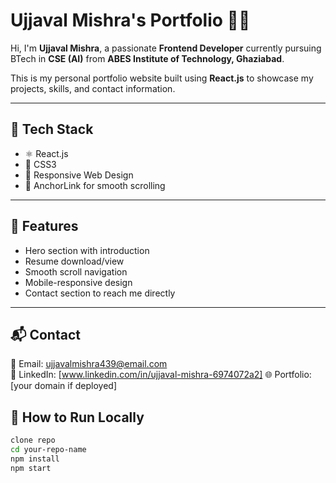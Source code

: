 # Ujjaval Mishra's Portfolio 👨‍💻

Hi, I'm **Ujjaval Mishra**, a passionate **Frontend Developer** currently pursuing BTech in **CSE (AI)** from **ABES Institute of Technology, Ghaziabad**.

This is my personal portfolio website built using **React.js** to showcase my projects, skills, and contact information.

---

## 🚀 Tech Stack

- ⚛️ React.js
- 🎨 CSS3
- 📐 Responsive Web Design
- 📁 AnchorLink for smooth scrolling

---

## 📸 Features

- Hero section with introduction
- Resume download/view
- Smooth scroll navigation
- Mobile-responsive design
- Contact section to reach me directly

---

## 📬 Contact

📧 Email: ujjavalmishra439@email.com  
📱 LinkedIn: [www.linkedin.com/in/ujjaval-mishra-6974072a2] 
🌐 Portfolio: [your domain if deployed]

## 📌 How to Run Locally

```bash
clone repo
cd your-repo-name
npm install
npm start
